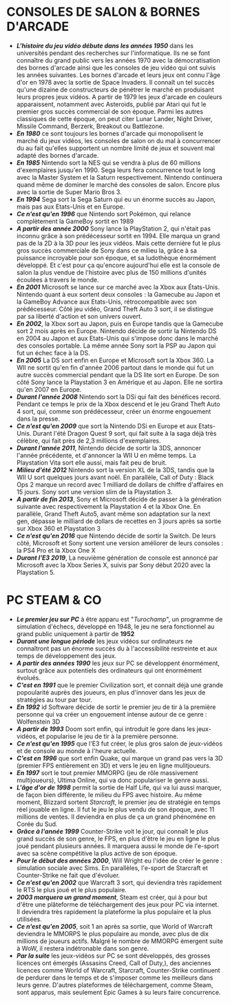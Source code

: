 # CONSOLES DE SALON & BORNES D'ARCADE

- **_L'histoire du jeu vidéo débute dans les années 1950_** dans les universités pendant des recherches sur l'informatique. Ils ne se font connaître du grand public vers les années 1970 avec la démocratisation des bornes d'arcade ainsi que les consoles de jeu vidéo qui ont suivis les années suivantes.
Les bornes d'arcade et leurs jeux ont connu l'âge d'or en 1978 avec la sortie de Space Invaders. Il connaît un tel succès qu'une dizaine de constructeurs de pénétrer le marché en produisant leurs propres jeux vidéos. A partir de 1979 les jeux d'arcade en couleurs apparaissent, notamment avec Asteroids, publié par Atari qui fut le premier gros succès commercial de son époque. Parmi les autres classiques de cette époque, on peut citer Lunar Lander, Night Driver, Missile Command, Berzerk, Breakout ou Battlezone.
- **_En 1980_** ce sont toujours les bornes d'arcade qui monopolisent le marché du jeux vidéos, les consoles de salon on du mal à concurrencer du au fait qu'elles supportent un nombre limité de jeux et souvent mal adapté des bornes d'arcade.
- **_En 1985_** Nintendo sort la NES qui se vendra à plus de 60 millions d'exemplaires jusqu'en 1990. Sega leurs fera concurrence tout le long avec la Master System et la Saturn respectivement.
Nintendo continuera quand même de dominer le marché des consoles de salon. Encore plus avec la sortie de Super Mario Bros 3.
- **_En 1994_** Sega sort la Sega Saturn qui eu un énorme succès au Japon, mais pas aux Etats-Unis et en Europe.
- **_Ce n'est qu'en 1996_** que Nintendo sort Pokémon, qui relance complètement la GameBoy sortit en 1989
- **_A partir des année 2000_** Sony lance la PlayStation 2, qui n'était pas inconnu grâce à son prédécesseur sortit en 1994. Elle marqua un grand pas de la 2D à la 3D pour les jeux vidéos. Mais cette dernière fut le plus gros succès commerciale de Sony dans ce milieu la, grâce à sa puissance incroyable pour son époque, et sa ludothèque énormément développé. Et c'est pour ça qu'encore aujourd'hui elle est la console de salon la plus vendue de l'histoire avec plus de 150 millions d'unités écoulées à travers le monde.
- **_En 2001_** Microsoft se lance sur ce marché avec la Xbox aux États-Unis. Nintendo quant à eux sortent deux consoles : la Gamecube au Japon et la GameBoy Advance aux Etats-Unis, rétrocompatible avec son prédécesseur. Côté jeu vidéo, Grand Theft Auto 3 sort, il se distingue par sa liberté d'action et son univers ouvert.
- **_En 2002_**, la Xbox sort au Japon, puis en Europe tandis que la Gamecube sort 2 mois après en Europe.
Nintendo décide de sortir la Nintendo DS en 2004 au Japon et aux Etats-Unis qui s'impose donc dans le marché des consoles portable. La même année Sony sort la PSP au Japon qui fut un échec face à la DS.
- **_En 2005_** La DS sort enfin en Europe et Microsoft sort la Xbox 360.
La WII ne sortit qu'en fin d'année 2006 partout dans le monde qui fut un autre succès commercial pendant que la DS lite sort en Europe. De son côté Sony lance la Playstation 3 en Amérique et au Japon. Elle ne sortira qu'en 2007 en Europe. 
- **_Durant l'année 2008_** Nintendo sort la DSi qui fait des bénéfices record. Pendant ce temps le prix de la Xbox descend et le jeu Grand Theft Auto 4 sort, qui, comme son prédécesseur, créer un énorme engouement dans la presse.
- **_Ce n'est qu'en 2009_** que sort la Nintendo DSi en Europe et aux Etats-Unis. Durant l'été Dragon Quest 9 sort, qui fait suite à la saga déjà très célèbre, qui fait près de 2,3 millions d'exemplaires.
- **_Durant l'année 2011_**, Nintendo décide de sortir la 3DS, annoncer l'année précédente, et d'annoncer la WII U en même temps. La Playstation Vita sort elle aussi, mais fait peu de bruit.
- **_Milieu d'été 2012_** Nintendo sort la version XL de la 3DS, tandis que la WII U sort quelques jours avant noël. En parallèle, Call of Duty : Black Ops 2 marque un record avec 1 milliard de dollars de chiffre d'affaires en 15 jours. Sony sort une version slim de la Playstation 3.
- **_A partir de fin 2013_**, Sony et Microsoft décide de passer à la génération suivante avec respectivement la Playstation 4 et la Xbox One. En parallèle, Grand Theft Auto5, avant même son adaptation sur la next gen, dépasse le milliard de dollars de recettes en 3 jours après sa sortie sur Xbox 360 et Playstation 3
- **_Ce n'est qu'en 2016_** que Nintendo décide de sortir la Switch. De leurs côté, Microsoft et Sony sortent une version améliorer de leurs consoles : la PS4 Pro et la Xbox One X
- **_Durant l'E3 2019_**, La neuvième génération de console est annoncé par Microsoft avec la Xbox Series X, suivis par Sony début 2020 avec la Playstation 5.

# PC STEAM & CO

- **_Le premier jeu sur PC_** à être apparu est "_Turochamp_", un programme de simulation d'échecs, développé en 1948, le jeu ne sera fonctionnel au grand public uniquement à partir de **1952**
- **_Durant une longue période_** les jeux vidéos sur ordinateurs ne connaîtront pas un énorme succès du à l'accessibilité restreinte et aux temps de développement des jeux.
- **_A partir des années 1990_** les jeux sur PC se développent énormément, surtout grâce aux potentiels des ordinateurs qui ont énormément évolués.
- **_C'est en 1991_** que le premier Civilization sort, et connait déjà une grande popoularité auprès des joueurs, en plus d'innover dans les jeux de stratégies au tour par tour.
- **_En 1992_** id Software décide de sortir le premier jeu de tir à la première personne qui va créer un engouement intense autour de ce genre : Wolfenstein 3D
- **_A partir de 1993_** Doom sort enfin, qui introduit le gore dans les jeux-vidéos, et popularise le jeu de tir à la première personne.
- **_Ce n'est qu'en 1995_** que l'E3 fut créer, le plus gros salon de jeux-vidéos et de console au monde à l'heure actuelle.
- **_C'est en 1996_** que sort enfin Quake, qui marque un grand pas vers la 3D (premier FPS entièrement en 3D) et vers le jeu en ligne mulitjoueurs.
- **_En 1997_** sort le tout premier MMORPG (jeu de rôle massivement multijoueurs), Ultima Online, qui va donc populariser le genre aussi.
- **_L'âge d'or de 1998_** permit la sortie de Half Life, qui va lui aussi marquer, de façon bien différente, le milieu du FPS avec histoire. Au même moment, Blizzard sortent *Starcraft*, le premier jeu de stratégie en temps réel jouable en ligne. Il fut le jeu le plus vendu de son époque, avec 11 millions de ventes. Il deviendra en plus de ça un grand phénoméne en Corée du Sud.
- **_Grâce à l'année 1999_** Counter-Strike voit le jour, qui connaît le plus grand succès de son genre, le FPS, en plus d'être le jeu en ligne le plus joué pendant plusieurs années. Il marquera aussi le monde de l'e-sport avec sa scène compétitive la plus active de son époque.
- **_Pour le début des années 2000_**, Will Wright eu l'idée de créer le genre : simulation sociale avec Sims. En parallèles, l'e-sport de Starcraft et Counter-Strike ne fait que d'évoluer.
- **_Ce n'est qu'en 2002_** que Warcraft 3 sort, qui deviendra très rapidement le RTS le plus joué et le plus populaire.
- **_2003 marquera un grand moment_**, Steam est créer, qui à pour but d'être une plâteforme de téléchargement des jeux pour PC via internet. Il deviendra très rapidement la plateforme la plus populaire et la plus utilisées.
- **_Ce n'est qu'en 2005_**, soit 1 an après sa sortie, que World of Warcraft deviendra le MMORPS le plus populaire au monde, avec plus de dix millions de joueurs actifs. Malgré le nombre de MMORPG émergent suite à WoW, il restera indétronable dans son genre.
- **_Par la suite_** les jeux-vidéos sur PC se sont développés, des grosses licences ont émergés (Assasins Creed, Call of Duty,), des anciennes licences comme World of Warcraft, Starcraft, Counter-Strike continuent de perdurer dans le temps et de s'imposer comme les meilleurs dans leurs genre. D'autres plateformes de téléchargement, comme Steam, sont apparus, mais seulement Epic Games à su leurs faire concurrence. 
